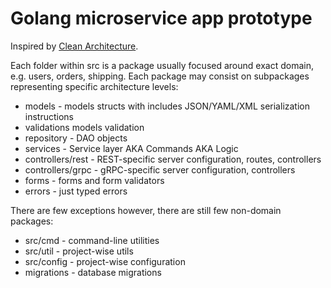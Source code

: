 # Golang microservice app prototype

Inspired by [Clean Architecture](https://hackernoon.com/golang-clean-archithecture-efd6d7c43047).

Each folder within src is a package usually focused around exact domain, e.g. users, orders, shipping.
Each package may consist on subpackages representing specific architecture levels:

* models - models structs with includes JSON/YAML/XML serialization instructions
* validations models validation
* repository - DAO objects
* services - Service layer AKA Commands AKA Logic
* controllers/rest - REST-specific server configuration, routes, controllers
* controllers/grpc - gRPC-specific server configuration, controllers
* forms - forms and form validators
* errors - just typed errors

There are few exceptions however, there are still few non-domain packages:

* src/cmd - command-line utilities
* src/util - project-wise utils
* src/config - project-wise configuration
* migrations - database migrations